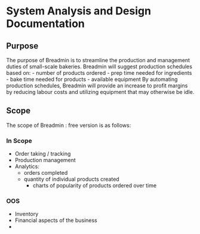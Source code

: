 # System Analysis and Design Documentation
## Purpose
The purpose of Breadmin is to streamline the production and management duties of small-scale bakeries.
Breadmin will suggest production schedules based on:
	- number of products ordered
	- prep time needed for ingredients
	- bake time needed for products
	- available equipment
By automating production schedules, Breadmin will provide an increase to profit margins by reducing labour costs and utilizing equipment that may otherwise be idle.

## Scope
The scope of Breadmin : free version is as follows:

### In Scope
- Order taking / tracking
- Production management
- Analytics:
  - orders completed
  - quantity of individual products created
	- charts of popularity of products ordered over time

### OOS
- Inventory
- Financial aspects of the business
- 
